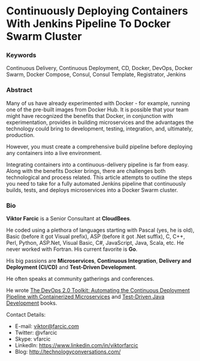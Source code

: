 Continuously Deploying Containers With Jenkins Pipeline To Docker Swarm Cluster
===============================================================================

### Keywords

Continuous Delivery, Continuous Deployment, CD, Docker, DevOps, Docker Swarm, Docker Compose, Consul, Consul Template, Registrator, Jenkins

### Abstract

Many of us have already experimented with Docker - for example, running one of the pre-built images from Docker Hub. It is possible that your team might have recognized the benefits that Docker, in conjunction with experimentation, provides in building microservices and the advantages the technology could bring to development, testing, integration, and, ultimately, production.

However, you must create a comprehensive build pipeline before deploying any containers into a live environment.

Integrating containers into a continuous-delivery pipeline is far from easy. Along with the benefits Docker brings, there are challenges both technological and process related. This article attempts to outline the steps you need to take for a fully automated Jenkins pipeline that continuously builds, tests, and deploys microservices into a Docker Swarm cluster.

### Bio

**Viktor Farcic** is a Senior Consultant at **CloudBees**.

He coded using a plethora of languages starting with Pascal (yes, he is old), Basic (before it got Visual prefix), ASP (before it got .Net suffix), C, C++, Perl, Python, ASP.Net, Visual Basic, C#, JavaScript, Java, Scala, etc. He never worked with Fortran. His current favorite is **Go**.

His big passions are **Microservices**, **Continuous Integration**, **Delivery and Deployment (CI/CD)** and **Test-Driven Development**.

He often speaks at community gatherings and conferences.

He wrote [The DevOps 2.0 Toolkit: Automating the Continuous Deployment Pipeline with Containerized Microservices](http://www.amazon.com/dp/B01BJ4V66M) and [Test-Driven Java Development](http://www.amazon.com/Test-Driven-Java-Development-Viktor-Farcic-ebook/dp/B00YSIM3SC) books.

Contact Details:

* E-mail: viktor@farcic.com
* Twitter: @vfarcic
* Skype: vfarcic
* LinkedIn: https://www.linkedin.com/in/viktorfarcic
* Blog: http://technologyconversations.com/